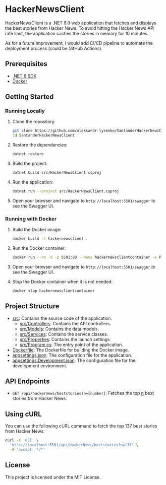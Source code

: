 # HackerNewsClient

HackerNewsClient is a .NET 6.0 web application that fetches and displays the best stories from Hacker News.
To avoid hitting the Hacker News API rate limit, the application caches the stories in memory for 10 minutes.

As for a future improvement, I would add CI/CD pipeline to automate the deployment process (could be GitHub Actions).

## Prerequisites

- [.NET 6 SDK](https://dotnet.microsoft.com/download/dotnet/6.0)
- [Docker](https://www.docker.com/get-started)

## Getting Started

### Running Locally

1. Clone the repository:
    ```sh
    git clone https://github.com/oleksandr-lysenko/SantanderHackerNewsClient.git
    cd SantanderHackerNewsClient
    ```

2. Restore the dependencies:
    ```sh
    dotnet restore
    ```

3. Build the project:
    ```sh
    dotnet build src/HackerNewsClient.csproj
    ```

4. Run the application:
    ```sh
    dotnet run --project src/HackerNewsClient.csproj
    ```

5. Open your browser and navigate to `http://localhost:5501/swagger` to see the Swagger UI.

### Running with Docker

1. Build the Docker image:
    ```sh
    docker build -t hackernewsclient .
    ```

2. Run the Docker container:
    ```sh
    docker run --rm -d -p 5501:80 --name hackernewsclientcontainer -e PORT=80 hackernewsclient
    ```

3. Open your browser and navigate to `http://localhost:5501/swagger` to see the Swagger UI.

4. Stop the Docker container when it is not needed:
    ```sh
    docker stop hackernewsclientcontainer
    ```

## Project Structure

- [src](https://github.com/oleksandr-lysenko/SantanderHackerNewsClient/tree/main/src/): Contains the source code of the application.
  - [src/Controllers](https://github.com/oleksandr-lysenko/SantanderHackerNewsClient/tree/main/src/Controllers): Contains the API controllers.
  - [src/Models](https://github.com/oleksandr-lysenko/SantanderHackerNewsClient/tree/main/src/Models): Contains the data models.
  - [src/Services](https://github.com/oleksandr-lysenko/SantanderHackerNewsClient/tree/main/src/Services): Contains the service classes.
  - [src/Properties](https://github.com/oleksandr-lysenko/SantanderHackerNewsClient/tree/main/src/Properties): Contains the launch settings.
  - [src/Program.cs](https://github.com/oleksandr-lysenko/SantanderHackerNewsClient/blob/main/src/Program.cs): The entry point of the application.
- [Dockerfile](https://github.com/oleksandr-lysenko/SantanderHackerNewsClient/blob/main/Dockerfile): The Dockerfile for building the Docker image.
- [appsettings.json](https://github.com/oleksandr-lysenko/SantanderHackerNewsClient/blob/main/appsettings.json): The configuration file for the application.
- [appsettings.Development.json](https://github.com/oleksandr-lysenko/SantanderHackerNewsClient/blob/main/appsettings.Development.json): The configuration file for the development environment.

## API Endpoints

- `GET /api/hackernews/beststories?n={number}`: Fetches the top [n](http://_vscodecontentref_/8) best stories from Hacker News.

## Using cURL

You can use the following cURL command to fetch the top 137 best stories from Hacker News:

```sh
curl -X 'GET' \
  'http://localhost:5501/api/HackerNews/beststories?n=137' \
  -H 'accept: */*'
```

## License

This project is licensed under the MIT License.